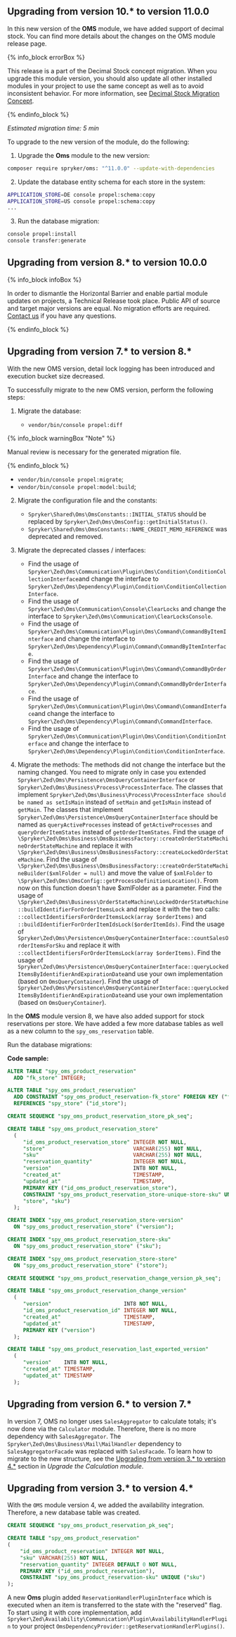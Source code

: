 

## Upgrading from version 10.* to version 11.0.0

In this new version of the **OMS** module, we have added support of decimal stock. You can find more details about the changes on the OMS module release page.

{% info_block errorBox %}

This release is a part of the Decimal Stock concept migration. When you upgrade this module version, you should also update all other installed modules in your project to use the same concept as well as to avoid inconsistent behavior. For more information, see [Decimal Stock Migration Concept](/docs/pbc/all/product-information-management/{{site.version}}/base-shop/install-and-upgrade/decimal-stock-migration-concept.html).

{% endinfo_block %}

*Estimated migration time: 5 min*

To upgrade to the new version of the module, do the following:

1. Upgrade the **Oms** module to the new version:

```bash
composer require spryker/oms: "^11.0.0" --update-with-dependencies
```

2. Update the database entity schema for each store in the system:

```bash
APPLICATION_STORE=DE console propel:schema:copy
APPLICATION_STORE=US console propel:schema:copy
...
```

3. Run the database migration:

```bash
console propel:install
console transfer:generate
```


## Upgrading from version 8.* to version 10.0.0

{% info_block infoBox %}

In order to dismantle the Horizontal Barrier and enable partial module updates on projects, a Technical Release took place. Public API of source and target major versions are equal. No migration efforts are required. [Contact us](https://spryker.com/en/support/) if you have any questions.

{% endinfo_block %}

## Upgrading from version 7.* to version 8.*

With the new OMS version, detail lock logging has been introduced and execution bucket size decreased.

To successfully migrate to the new OMS version, perform the following steps:

1. Migrate the database:

   * `vendor/bin/console propel:diff`

{% info_block warningBox "Note" %}

Manual review is necessary for the generated migration file.

{% endinfo_block %}

   * `vendor/bin/console propel:migrate`;    
   * `vendor/bin/console propel:model:build`;

2. Migrate the configuration file and the constants:

   * `Spryker\Shared\Oms\OmsConstants::INITIAL_STATUS` should be replaced by `Spryker\Zed\Oms\OmsConfig::getInitialStatus()`.
   * `Spryker\Shared\Oms\OmsConstants::NAME_CREDIT_MEMO_REFERENCE` was deprecated and removed.

3. Migrate the deprecated classes / interfaces:

   * Find the usage of `Spryker\Zed\Oms\Communication\Plugin\Oms\Condition\ConditionCollectionInterface`and change the interface to `Spryker\Zed\Oms\Dependency\Plugin\Condition\ConditionCollectionInterface`.
   * Find the usage of `Spryker\Zed\Oms\Communication\Console\ClearLocks` and change the interface to `Spryker\Zed\Oms\Communication\ClearLocksConsole`.
   * Find the usage of `Spryker\Zed\Oms\Communication\Plugin\Oms\Command\CommandByItemInterface` and change the interface to `Spryker\Zed\Oms\Dependency\Plugin\Command\CommandByItemInterface`.
   * Find the usage of `Spryker\Zed\Oms\Communication\Plugin\Oms\Command\CommandByOrderInterface` and change the interface to `Spryker\Zed\Oms\Dependency\Plugin\Command\CommandByOrderInterface`.
   * Find the usage of `Spryker\Zed\Oms\Communication\Plugin\Oms\Command\CommandInterface`and change the interface to `Spryker\Zed\Oms\Dependency\Plugin\Command\CommandInterface`.
   * Find the usage of `Spryker\Zed\Oms\Communication\Plugin\Oms\Condition\ConditionInterface` and change the interface to `Spryker\Zed\Oms\Dependency\Plugin\Condition\ConditionInterface`.

4. Migrate the methods:
The methods did not change the interface but the naming changed. You need to migrate only in case you extended `Spryker\Zed\Oms\Persistence\OmsQueryContainerInterface` or `Spryker\Zed\Oms\Business\Process\ProcessInterface`.
The classes that implement `Spryker\Zed\Oms\Business\Process\ProcessInterface should be named as setIsMain` instead of `setMain` and `getIsMain` instead of `getMain`.
The classes that implement `Spryker\Zed\Oms\Persistence\OmsQueryContainerInterface` should be named as `queryActiveProcesses` instead of `getActiveProcesses` and `queryOrderItemStates` instead of `getOrderItemStates`.
Find the usage of `\Spryker\Zed\Oms\Business\OmsBusinessFactory::createOrderStateMachineOrderStateMachine` and replace it with `\Spryker\Zed\Oms\Business\OmsBusinessFactory::createLockedOrderStateMachine`.
Find the usage of `\Spryker\Zed\Oms\Business\OmsBusinessFactory::createOrderStateMachineBuilder($xmlFolder = null)` and move the value of `$xmlFolder` to `\Spryker\Zed\Oms\OmsConfig::getProcessDefinitionLocation()`. From now on this function doesn't have $xmlFolder as a parameter.
Find the usage of `\Spryker\Zed\Oms\Business\OrderStateMachine\LockedOrderStateMachine::buildIdentifierForOrderItemsLock` and replace it with the two calls: `::collectIdentifiersForOrderItemsLock(array $orderItems)` and `::buildIdentifierForOrderItemIdsLock($orderItemIds)`.
Find the usage of `Spryker\Zed\Oms\Persistence\OmsQueryContainerInterface::countSalesOrderItemsForSku` and replace it with `::collectIdentifiersForOrderItemsLock(array $orderItems)`.
Find the usage of `Spryker\Zed\Oms\Persistence\OmsQueryContainerInterface::queryLockedItemsByIdentifierAndExpirationDate`and use your own implementation (based on `OmsQueryContainer`).
Find the usage of `Spryker\Zed\Oms\Persistence\OmsQueryContainerInterface::queryLockedItemsByIdentifierAndExpirationDate`and use your own implementation (based on `OmsQueryContainer`).

In the **OMS** module version 8, we have also added support for stock reservations per store. We have added a few more database tables as well as a new column to the `spy_oms_reservation` table.

Run the database migrations:

**Code sample:**

```sql
ALTER TABLE "spy_oms_product_reservation"
  ADD "fk_store" INTEGER;

ALTER TABLE "spy_oms_product_reservation"
  ADD CONSTRAINT "spy_oms_product_reservation-fk_store" FOREIGN KEY ("fk_store")
  REFERENCES "spy_store" ("id_store");

CREATE SEQUENCE "spy_oms_product_reservation_store_pk_seq";

CREATE TABLE "spy_oms_product_reservation_store"
  (
     "id_oms_product_reservation_store" INTEGER NOT NULL,
     "store"                            VARCHAR(255) NOT NULL,
     "sku"                              VARCHAR(255) NOT NULL,
     "reservation_quantity"             INTEGER NOT NULL,
     "version"                          INT8 NOT NULL,
     "created_at"                       TIMESTAMP,
     "updated_at"                       TIMESTAMP,
     PRIMARY KEY ("id_oms_product_reservation_store"),
     CONSTRAINT "spy_oms_product_reservation_store-unique-store-sku" UNIQUE (
     "store", "sku")
  );

CREATE INDEX "spy_oms_product_reservation_store-version"
  ON "spy_oms_product_reservation_store" ("version");

CREATE INDEX "spy_oms_product_reservation_store-sku"
  ON "spy_oms_product_reservation_store" ("sku");

CREATE INDEX "spy_oms_product_reservation_store-store"
  ON "spy_oms_product_reservation_store" ("store");

CREATE SEQUENCE "spy_oms_product_reservation_change_version_pk_seq";

CREATE TABLE "spy_oms_product_reservation_change_version"
  (
     "version"                       INT8 NOT NULL,
     "id_oms_product_reservation_id" INTEGER NOT NULL,
     "created_at"                    TIMESTAMP,
     "updated_at"                    TIMESTAMP,
     PRIMARY KEY ("version")
  );

CREATE TABLE "spy_oms_product_reservation_last_exported_version"
  (
     "version"    INT8 NOT NULL,
     "created_at" TIMESTAMP,
     "updated_at" TIMESTAMP
  );
```

## Upgrading from version 6.* to version 7.*

In version 7, OMS no longer uses `SalesAggregator` to calculate totals; it's now done via the `Calculator` module. Therefore, there is no more dependency with `SalesAggregator`.
The `Spryker\Zed\Oms\Business\Mail\MailHandler` dependency to `SalesAggregatorFacade` was replaced with `SalesFacade`.
To learn how to migrate to the new structure, see the [Upgrading from version 3.* to version 4.*](/docs/pbc/all/cart-and-checkout/{{site.version}}/base-shop/install-and-upgrade/upgrade-modules/upgrade-the-calculation-module.html#upgrading-from-version-3-to-version-4) section in *Upgrade the Calculation module*.

## Upgrading from version 3.* to version 4.*

With the `OMS` module version 4, we added the availability integration. Therefore, a new database table was created.

```sql
CREATE SEQUENCE "spy_oms_product_reservation_pk_seq";

CREATE TABLE "spy_oms_product_reservation"
(
    "id_oms_product_reservation" INTEGER NOT NULL,
    "sku" VARCHAR(255) NOT NULL,
    "reservation_quantity" INTEGER DEFAULT 0 NOT NULL,
    PRIMARY KEY ("id_oms_product_reservation"),
    CONSTRAINT "spy_oms_product_reservation-sku" UNIQUE ("sku")
);
```

A new **Oms** plugin added `ReservationHandlerPluginInterface` which is executed when an item is transferred to the state with the "reserved" flag.
To start using it with core implementation, add `Spryker\Zed\Availability\Communication\Plugin\AvailabilityHandlerPlugin` to your project `OmsDependencyProvider::getReservationHandlerPlugins()`.
